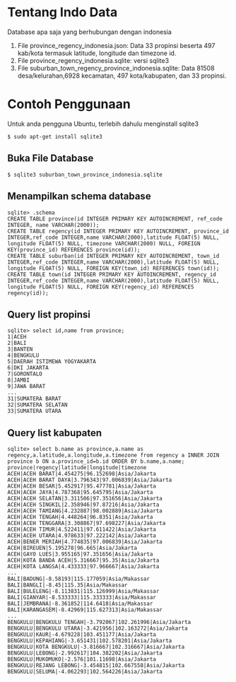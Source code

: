 # Tentang Indo Data
Database apa saja yang berhubungan dengan indonesia

1. File province_regency_indonesia.json: Data 33 propinsi beserta 497 kab/kota termasuk latitude, longitude dan timezone id.
1. File province_regency_indonesia.sqlite: versi sqlite3
1. File suburban_town_regency_province_indonesia.sqlite: Data 81508 desa/kelurahan,6928 kecamatan, 497 kota/kabupaten, dan 33 propinsi.

# Contoh Penggunaan
Untuk anda pengguna Ubuntu, terlebih dahulu menginstall sqlite3
```
$ sudo apt-get install sqlite3
```

## Buka File Database
```
$ sqlite3 suburban_town_province_indonesia.sqlite
```

## Menampilkan schema database
```
sqlite> .schema
CREATE TABLE province(id INTEGER PRIMARY KEY AUTOINCREMENT, ref_code INTEGER, name VARCHAR(2000));
CREATE TABLE regency(id INTEGER PRIMARY KEY AUTOINCREMENT, province_id INTEGER,ref_code INTEGER,name VARCHAR(2000),latitude FLOAT(5) NULL, longitude FLOAT(5) NULL, timezone VARCHAR(2000) NULL, FOREIGN KEY(province_id) REFERENCES province(id));
CREATE TABLE suburban(id INTEGER PRIMARY KEY AUTOINCREMENT, town_id INTEGER,ref_code INTEGER,name VARCHAR(2000),latitude FLOAT(5) NULL, longitude FLOAT(5) NULL, FOREIGN KEY(town_id) REFERENCES town(id));
CREATE TABLE town(id INTEGER PRIMARY KEY AUTOINCREMENT, regency_id INTEGER,ref_code INTEGER,name VARCHAR(2000),latitude FLOAT(5) NULL, longitude FLOAT(5) NULL, FOREIGN KEY(regency_id) REFERENCES regency(id));
```

## Query list propinsi
```
sqlite> select id,name from province;
1|ACEH
2|BALI
3|BANTEN
4|BENGKULU
5|DAERAH ISTIMEWA YOGYAKARTA
6|DKI JAKARTA
7|GORONTALO
8|JAMBI
9|JAWA BARAT
...
31|SUMATERA BARAT
32|SUMATERA SELATAN
33|SUMATERA UTARA
```

## Query list kabupaten
```
sqlite> select b.name as province,a.name as regency,a.latitude,a.longitude,a.timezone from regency a INNER JOIN province b ON a.province_id=b.id ORDER BY b.name,a.name;
province|regency|latitude|longitude|timezone
ACEH|ACEH BARAT|4.454275|96.152698|Asia/Jakarta
ACEH|ACEH BARAT DAYA|3.796343|97.006839|Asia/Jakarta
ACEH|ACEH BESAR|5.452917|95.477781|Asia/Jakarta
ACEH|ACEH JAYA|4.787368|95.645795|Asia/Jakarta
ACEH|ACEH SELATAN|3.311506|97.351656|Asia/Jakarta
ACEH|ACEH SINGKIL|2.358946|97.87216|Asia/Jakarta
ACEH|ACEH TAMIANG|4.232887|98.002889|Asia/Jakarta
ACEH|ACEH TENGAH|4.448264|96.8351|Asia/Jakarta
ACEH|ACEH TENGGARA|3.308867|97.698227|Asia/Jakarta
ACEH|ACEH TIMUR|4.522411|97.611422|Asia/Jakarta
ACEH|ACEH UTARA|4.978633|97.222142|Asia/Jakarta
ACEH|BENER MERIAH|4.774835|97.006839|Asia/Jakarta
ACEH|BIREUEN|5.195278|96.665|Asia/Jakarta
ACEH|GAYO LUES|3.955165|97.351656|Asia/Jakarta
ACEH|KOTA BANDA ACEH|5.316667|95.35|Asia/Jakarta
ACEH|KOTA LANGSA|4.433333|97.966667|Asia/Jakarta
...
BALI|BADUNG|-8.58193|115.177059|Asia/Makassar
BALI|BANGLI|-8.45|115.35|Asia/Makassar
BALI|BULELENG|-8.113831|115.126999|Asia/Makassar
BALI|GIANYAR|-8.533333|115.333333|Asia/Makassar
BALI|JEMBRANA|-8.361852|114.6418|Asia/Makassar
BALI|KARANGASEM|-8.42969|115.627313|Asia/Makassar
...
BENGKULU|BENGKULU TENGAH|-3.792067|102.261996|Asia/Jakarta
BENGKULU|BENGKULU UTARA|-3.421956|102.163272|Asia/Jakarta
BENGKULU|KAUR|-4.679228|103.451177|Asia/Jakarta
BENGKULU|KEPAHIANG|-3.651431|102.578201|Asia/Jakarta
BENGKULU|KOTA BENGKULU|-3.816667|102.316667|Asia/Jakarta
BENGKULU|LEBONG|-2.992617|104.382202|Asia/Jakarta
BENGKULU|MUKOMUKO|-2.576|101.11698|Asia/Jakarta
BENGKULU|REJANG LEBONG|-3.454815|102.667558|Asia/Jakarta
BENGKULU|SELUMA|-4.062293|102.564226|Asia/Jakarta
```
